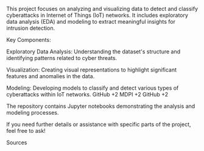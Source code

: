 This project focuses on analyzing and visualizing data to detect and classify cyberattacks in Internet of Things (IoT) networks. It includes exploratory data analysis (EDA) and modeling to extract meaningful insights for intrusion detection.​

Key Components:

Exploratory Data Analysis: Understanding the dataset's structure and identifying patterns related to cyber threats.​

Visualization: Creating visual representations to highlight significant features and anomalies in the data.​

Modeling: Developing models to classify and detect various types of cyberattacks within IoT networks.​
GitHub
+2
MDPI
+2
GitHub
+2

The repository contains Jupyter notebooks demonstrating the analysis and modeling processes.​

If you need further details or assistance with specific parts of the project, feel free to ask!


Sources








